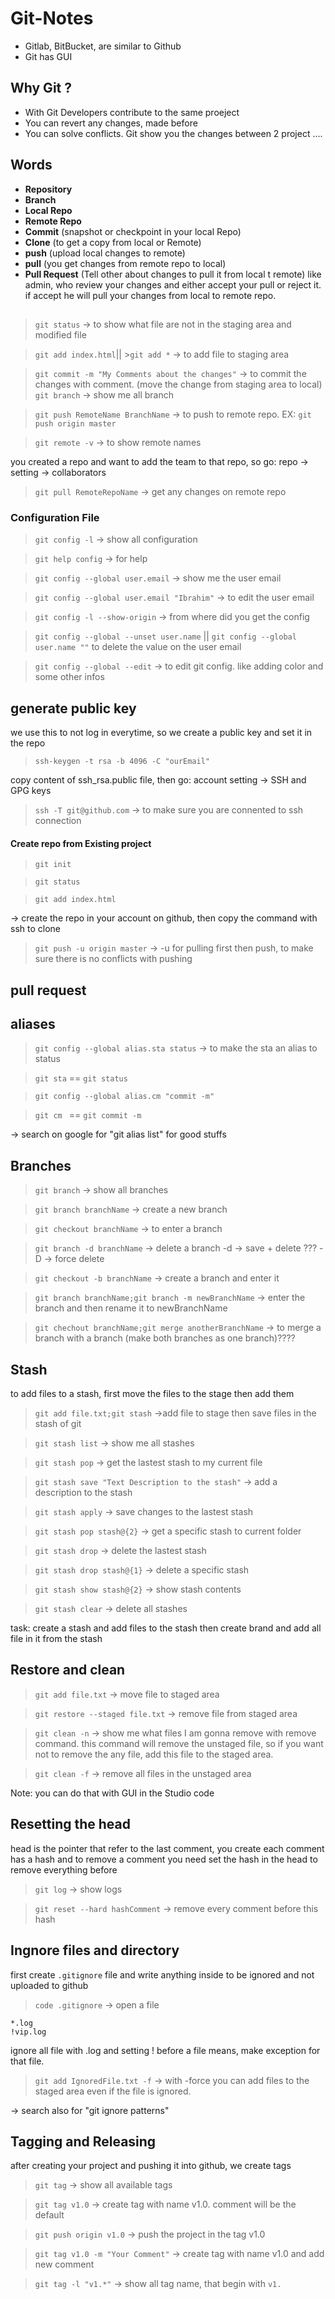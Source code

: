 # Git-Notes

- Gitlab, BitBucket, are similar to Github
- Git has GUI 

## Why Git ?
- With Git Developers contribute to the same proeject
- You can revert any changes, made before
- You can solve conflicts. Git show you the changes between 2 project
....

## Words
- **Repository**
- **Branch**
- **Local Repo**
- **Remote Repo** 
- **Commit** (snapshot or checkpoint in your local Repo) 
- **Clone** (to get a copy from local or Remote) 
- **push** (upload local changes to remote)
- **pull** (you get changes from remote repo to local)
- **Pull Request** (Tell other about changes to pull it from local t remote) like admin, who review your changes and either accept your pull or reject it. if accept he will pull your changes from local to remote repo.


##

>`git status` -> to show what file are not in the staging area and modified file 

>`git add index.html`|| >`git add *` -> to add file to staging area

>`git commit -m "My Comments about the changes"` -> to commit the changes with comment. (move the change from staging area to local)
>`git branch` -> show me all branch

>`git push RemoteName BranchName` -> to push to remote repo. EX: `git push origin master`

>`git remote -v` -> to show remote names

you created a repo and want to add the team to that repo, so go: repo -> setting -> collaborators 

> `git pull RemoteRepoName` -> get any changes on remote repo

### Configuration File
>`git config -l` -> show all configuration

>`git help config` -> for help

>`git config --global user.email` -> show me the user email

>`git config --global user.email "Ibrahim"` -> to edit the user email

>`git config -l --show-origin` -> from where did you get the config

>`git config --global --unset user.name` || `git config --global user.name ""` to delete the value on the user email 

>`git config --global --edit` -> to edit git config. like adding color and some other infos

## generate public key
we use this to not log in everytime, so we create a public key and set it in the repo
>`ssh-keygen -t rsa -b 4096 -C "ourEmail"`

copy content of ssh_rsa.public file, then go: account setting -> SSH and GPG keys
>`ssh -T git@github.com` -> to make sure you are connented to ssh connection

#### Create repo from Existing project
>`git init`

>`git status`

>`git add index.html`

-> create the repo in your account on github, then copy the command with ssh to clone
>`git push -u origin master` -> -u for pulling first then push, to make sure there is no conflicts with pushing

## pull request


## aliases
>`git config --global alias.sta status` -> to make the sta an alias to status

>`git sta` == `git status`

>`git config --global alias.cm "commit -m"`

>`git cm ` == `git commit -m `

-> search on google for "git alias list" for good stuffs

## Branches
> `git branch` -> show all branches

> `git branch branchName` -> create a new branch

> `git checkout branchName` -> to enter a branch

>`git branch -d branchName` -> delete a branch
-d -> save + delete ???
-D -> force delete

> `git checkout -b branchName` -> create a branch and enter it

> `git branch branchName;git branch -m newBranchName` -> enter the branch and then rename it to newBranchName

> `git chechout branchName;git merge anotherBranchName` -> to merge a branch with a branch (make both branches as one branch)????


## Stash
to add files to a stash, first move the files to the stage then add them

>`git add file.txt;git stash` ->add file to stage then save files in the stash of git

>`git stash list` -> show me all stashes

>`git stash pop` -> get the lastest stash to my current file

>`git stash save "Text Description to the stash"` -> add a description to the stash

>`git stash apply` -> save changes to the lastest stash

>`git stash pop stash@{2}` -> get a specific stash to current folder

>`git stash drop` -> delete the lastest stash

>`git stash drop stash@{1}` -> delete a specific stash

>`git stash show stash@{2}` -> show stash contents

>`git stash clear` -> delete all stashes

task: create a stash and add files to the stash then create brand and add all file in it from the stash


## Restore and clean
>`git add file.txt` -> move file to staged area

>`git restore --staged file.txt` -> remove file from staged area

>`git clean -n` -> show me what files I am gonna remove with remove command. this command will remove the unstaged file, so if you want not to remove the any file, add this file to the staged area.

>`git clean -f` -> remove all files in the unstaged area

Note: you can do that with GUI in the Studio code 


## Resetting the head
head is the pointer that refer to the last comment, you create
each comment has a hash and to remove a comment you need set the hash in the head to remove everything before

>`git log` -> show logs

>`git reset --hard hashComment` -> remove every comment before this hash


## Ingnore files and directory
first create `.gitignore` file and write anything inside to be ignored and not uploaded to github

>`code .gitignore` -> open a file 
```
*.log
!vip.log
```

ignore all file with .log and setting ! before a file means, make exception for that file.

>`git add IgnoredFile.txt -f` -> with -force you can add files to the staged area even if the file is ignored.

-> search also for "git ignore patterns"

## Tagging and Releasing
after creating your project and pushing it into github, we create tags
>`git tag` -> show all available tags

>`git tag v1.0` -> create tag with name v1.0. comment will be the default

>`git push origin v1.0` -> push the project in the tag v1.0

>`git tag v1.0 -m "Your Comment"` -> create tag with name v1.0 and add new comment

>`git tag -l "v1.*"` -> show all tag name, that begin with `v1.`



